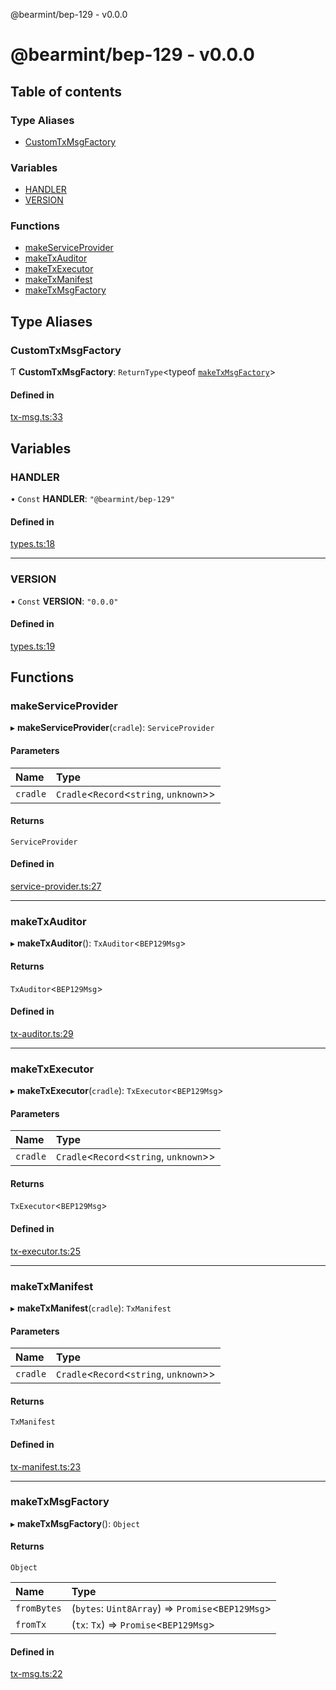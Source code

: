 @bearmint/bep-129 - v0.0.0

# @bearmint/bep-129 - v0.0.0

## Table of contents

### Type Aliases

- [CustomTxMsgFactory](README.md#customtxmsgfactory)

### Variables

- [HANDLER](README.md#handler)
- [VERSION](README.md#version)

### Functions

- [makeServiceProvider](README.md#makeserviceprovider)
- [makeTxAuditor](README.md#maketxauditor)
- [makeTxExecutor](README.md#maketxexecutor)
- [makeTxManifest](README.md#maketxmanifest)
- [makeTxMsgFactory](README.md#maketxmsgfactory)

## Type Aliases

### CustomTxMsgFactory

Ƭ **CustomTxMsgFactory**: `ReturnType`<typeof [`makeTxMsgFactory`](README.md#maketxmsgfactory)\>

#### Defined in

[tx-msg.ts:33](https://github.com/bearmint/bearmint/blob/main/packages/bep-129/source/tx-msg.ts#L33)

## Variables

### HANDLER

• `Const` **HANDLER**: ``"@bearmint/bep-129"``

#### Defined in

[types.ts:18](https://github.com/bearmint/bearmint/blob/main/packages/bep-129/source/types.ts#L18)

___

### VERSION

• `Const` **VERSION**: ``"0.0.0"``

#### Defined in

[types.ts:19](https://github.com/bearmint/bearmint/blob/main/packages/bep-129/source/types.ts#L19)

## Functions

### makeServiceProvider

▸ **makeServiceProvider**(`cradle`): `ServiceProvider`

#### Parameters

| Name | Type |
| :------ | :------ |
| `cradle` | `Cradle`<`Record`<`string`, `unknown`\>\> |

#### Returns

`ServiceProvider`

#### Defined in

[service-provider.ts:27](https://github.com/bearmint/bearmint/blob/main/packages/bep-129/source/service-provider.ts#L27)

___

### makeTxAuditor

▸ **makeTxAuditor**(): `TxAuditor`<`BEP129Msg`\>

#### Returns

`TxAuditor`<`BEP129Msg`\>

#### Defined in

[tx-auditor.ts:29](https://github.com/bearmint/bearmint/blob/main/packages/bep-129/source/tx-auditor.ts#L29)

___

### makeTxExecutor

▸ **makeTxExecutor**(`cradle`): `TxExecutor`<`BEP129Msg`\>

#### Parameters

| Name | Type |
| :------ | :------ |
| `cradle` | `Cradle`<`Record`<`string`, `unknown`\>\> |

#### Returns

`TxExecutor`<`BEP129Msg`\>

#### Defined in

[tx-executor.ts:25](https://github.com/bearmint/bearmint/blob/main/packages/bep-129/source/tx-executor.ts#L25)

___

### makeTxManifest

▸ **makeTxManifest**(`cradle`): `TxManifest`

#### Parameters

| Name | Type |
| :------ | :------ |
| `cradle` | `Cradle`<`Record`<`string`, `unknown`\>\> |

#### Returns

`TxManifest`

#### Defined in

[tx-manifest.ts:23](https://github.com/bearmint/bearmint/blob/main/packages/bep-129/source/tx-manifest.ts#L23)

___

### makeTxMsgFactory

▸ **makeTxMsgFactory**(): `Object`

#### Returns

`Object`

| Name | Type |
| :------ | :------ |
| `fromBytes` | (`bytes`: `Uint8Array`) => `Promise`<`BEP129Msg`\> |
| `fromTx` | (`tx`: `Tx`) => `Promise`<`BEP129Msg`\> |

#### Defined in

[tx-msg.ts:22](https://github.com/bearmint/bearmint/blob/main/packages/bep-129/source/tx-msg.ts#L22)
